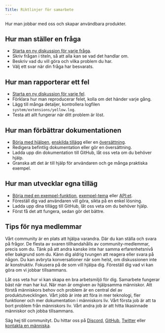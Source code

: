 ```yaml
---
Title: Riktlinjer för samarbete
---
```

Hur man jobbar med oss och skapar användbara produkter.

## Hur man ställer en fråga

* [Starta en ny diskussion för varje fråga](https://github.com/datenstrom/yellow/discussions).
* Skriv frågan i titeln, så att alla kan se vad det handlar om.
* Beskriv vad du vill göra och vilka problem du har.
* Välj ett svar när din fråga har besvarats.

## Hur man rapporterar ett fel

* [Starta en ny diskussion för varje fel](https://github.com/datenstrom/yellow/discussions/categories/report-a-bug).
* Förklara hur man reproducerar felet, kolla om det händer varje gång.  
* Lägg till många detaljer, kontrollera logfilen `system/extensions/yellow.log`.
* Testa att allt fungerar när ditt problem är löst. 

## Hur man förbättrar dokumentationen

* [Börja med hjälpen](https://github.com/datenstrom/yellow-extensions/tree/master/source/help/README-sv.md), [enskilda tillägg](https://github.com/datenstrom/yellow-extensions/tree/master/README-sv.md) eller en [översättning](https://github.com/datenstrom/yellow-extensions/blob/master/source/swedish/swedish.txt).
* Redigera befintlig dokumentation eller gör en översättning.
* Ladda upp din dokumentation till GitHub, låt oss veta om du behöver hjälp.
* Granska att det är till hjälp för användaren och ge många praktiska exempel.

## Hur man utvecklar egna tilläg

* [Börja med en exempel-funktion](https://github.com/schulle4u/yellow-extension-helloworld), [exempel-tema](https://github.com/schulle4u/yellow-extension-basic) eller [API:et](api-for-developers).
* Föreställ dig vad användaren vill göra, sikta på en enkel lösning.
* Ladda upp dina tillägg till GitHub, låt oss veta om du behöver hjälp.
* Först få det att fungera, sedan gör det bättre. 

## Tips för nya medlemmar

Vårt community är en plats att hjälpa varandra. Där du kan ställa och svara på frågor. De flesta av svaren tillhandahålls av community-medlemmar, precis som du. Tänk på att andra kanske inte har samma erfarenhetsnivå eller bakgrund som du. Känn dig aldrig tvungen att reagera eller svara på någon. Du kan avbryta konversationer när som helst, om diskussionen inte är konstruktiv. Fokusera på de som vill hjälpa dig. Föreställ dig vad vi kan göra om vi jobbar tillsammans.

Låt oss veta hur vi kan skapa en bra arbetsmiljö för dig. Samarbete fungerar bäst när man har kul. När man är omgiven av  hjälpsamma människor. Att förstå människors behov och problem är en central del av produktutvecklingen. Vårt jobb är inte att föra in mer teknologi, fler funktioner och mer dokumentation i människors liv. Vårt första job är att ta bort problem från människors liv. Vårt andra job är att hitta likasinnade människor och jobba tillsammans. 

Säg hej till communityt. Du hittar oss på [Discord](https://discord.gg/NYvTETsHS9), [GitHub](https://github.com/datenstrom), [Twitter](https://twitter.com/datendeveloper) eller [kontakta en människa](https://datenstrom.se/sv/contact/).
